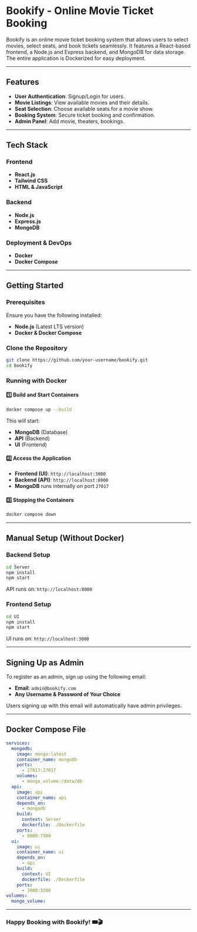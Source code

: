 # Bookify - Online Movie Ticket Booking

Bookify is an online movie ticket booking system that allows users to select movies, select seats, and book tickets seamlessly. It features a React-based frontend, a Node.js and Express backend, and MongoDB for data storage. The entire application is Dockerized for easy deployment.

---

## Features
- **User Authentication**: Signup/Login for users.
- **Movie Listings**: View available movies and their details.
- **Seat Selection**: Choose available seats for a movie show.
- **Booking System**: Secure ticket booking and confirmation.
- **Admin Panel**: Add movie, theaters, bookings.

---

## Tech Stack
### Frontend
- **React.js**
- **Tailwind CSS**
- **HTML & JavaScript**

### Backend
- **Node.js**
- **Express.js**
- **MongoDB**

### Deployment & DevOps
- **Docker**
- **Docker Compose**

---

## Getting Started

### Prerequisites
Ensure you have the following installed:
- **Node.js** (Latest LTS version)
- **Docker & Docker Compose**

### Clone the Repository
```sh
git clone https://github.com/your-username/bookify.git
cd bookify
```

### Running with Docker

#### 1️⃣ Build and Start Containers
```sh
docker compose up --build
```
This will start:
- **MongoDB** (Database)
- **API** (Backend)
- **UI** (Frontend)

#### 2️⃣ Access the Application
- **Frontend (UI)**: `http://localhost:3000`
- **Backend (API)**: `http://localhost:8000`
- **MongoDB** runs internally on port `27017`

#### 3️⃣ Stopping the Containers
```sh
docker compose down
```

---

## Manual Setup (Without Docker)

### Backend Setup
```sh
cd Server
npm install
npm start
```
API runs on: `http://localhost:8000`

### Frontend Setup
```sh
cd UI
npm install
npm start
```
UI runs on: `http://localhost:3000`

---

## Signing Up as Admin
To register as an admin, sign up using the following email:

- **Email**: `admin@bookify.com`
- **Any Username & Password of Your Choice**

Users signing up with this email will automatically have admin privileges.

---

## Docker Compose File
```yaml
services:
  mongodb:
    image: mongo:latest
    container_name: mongodb
    ports:
      - 27017:27017
    volumes:
      - mongo_volume:/data/db
  api:
    image: api
    container_name: api
    depends_on:
      - mongodb
    build:
      context: Server
      dockerfile: ./Dockerfile
    ports:
      - 8000:7300
  ui:
    image: ui
    container_name: ui
    depends_on:
      - api
    build:
      context: UI
      dockerfile: ./Dockerfile
    ports:
      - 3000:3200
volumes:
  mongo_volume:
```

---

### Happy Booking with Bookify! 🎟️🎬
